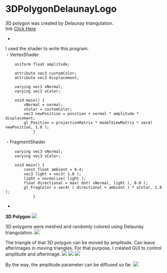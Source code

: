 # 3DPolygonDelaunayLogo
3D polygon was created by Delaunay triangulation.  
link [Click Here](https://shiraishikakuya.github.io/3DPolygonDelaunayLogo/)

-
I used the shader to write this program.  
・VertexShader  

```
	uniform float amplitude;
	
	attribute vec3 customColor;
	attribute vec3 displacement;
	
	varying vec3 vNormal;
	varying vec3 vColor;
			
	void main() {
		vNormal = normal;
		vColor = customColor;
		vec3 newPosition = position + normal * amplitude * displacement;
		gl_Position = projectionMatrix * modelViewMatrix * vec4( newPosition, 1.0 );
			}
```  
・FragmentShader  

```
	varying vec3 vNormal;
	varying vec3 vColor;
	
	void main() {
		const float ambient = 0.4;
		vec3 light = vec3( 1.0 );
		light = normalize( light );
		float directional = max( dot( vNormal, light ), 0.0 );
		gl_FragColor = vec4( ( directional + ambient ) * vColor, 1.0 );
			}
```


-
__3D Polygon__
![](https://raw.githubusercontent.com/ShiraishiKakuya/3DPolygonDelaunayLogo/master/img/01.png)

  
3D polygons were meshed and randomly colored using Delaunay triangulation.
![](https://raw.githubusercontent.com/ShiraishiKakuya/3DPolygonDelaunayLogo/master/img/02.png)

  
  
  
The triangle of that 3D polygon can be moved by amplitude.
Can leave afterimages in moving triangles.
For that purpose, I created GUI to control amplitude and afterimage.
![](https://raw.githubusercontent.com/ShiraishiKakuya/3DPolygonDelaunayLogo/master/img/gui.png)
![](https://raw.githubusercontent.com/ShiraishiKakuya/3DPolygonDelaunayLogo/master/img/03.png)
![](https://raw.githubusercontent.com/ShiraishiKakuya/3DPolygonDelaunayLogo/master/img/05.png)


By the way, the amplitude parameter can be diffused so far.
![](https://raw.githubusercontent.com/ShiraishiKakuya/3DPolygonDelaunayLogo/master/img/04.png)
